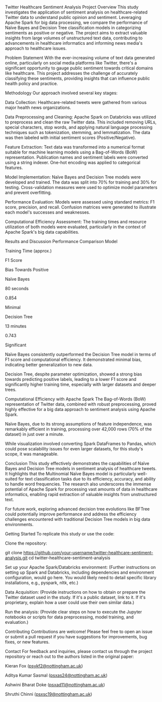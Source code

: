 Twitter Healthcare Sentiment Analysis
Project Overview
This study investigates the application of sentiment analysis on healthcare-related Twitter data to understand public opinion and sentiment. Leveraging Apache Spark for big data processing, we compare the performance of Naïve Bayes and Decision Tree classification models in categorizing sentiments as positive or negative. The project aims to extract valuable insights from large volumes of unstructured text data, contributing to advancements in healthcare informatics and informing news media's approach to healthcare issues.

Problem Statement
With the ever-increasing volume of text data generated online, particularly on social media platforms like Twitter, there's a significant opportunity to gauge public sentiment towards critical domains like healthcare. This project addresses the challenge of accurately classifying these sentiments, providing insights that can influence public health policy and practice.

Methodology
Our approach involved several key stages:

Data Collection: Healthcare-related tweets were gathered from various major health news organizations.

Data Preprocessing and Cleaning: Apache Spark on Databricks was utilized to preprocess and clean the raw Twitter data. This included removing URLs, special characters, stop words, and applying natural language processing techniques such as tokenization, stemming, and lemmatization. The data was then labeled with initial sentiment scores (Positive/Negative).

Feature Extraction: Text data was transformed into a numerical format suitable for machine learning models using a Bag-of-Words (BoW) representation. Publication names and sentiment labels were converted using a string indexer. One-hot encoding was applied to categorical features.

Model Implementation: Naïve Bayes and Decision Tree models were developed and trained. The data was split into 70% for training and 30% for testing. Cross-validation measures were used to optimize model parameters and prevent overfitting.

Performance Evaluation: Models were assessed using standard metrics: F1 score, precision, and recall. Confusion matrices were generated to illustrate each model's successes and weaknesses.

Computational Efficiency Assessment: The training times and resource utilization of both models were evaluated, particularly in the context of Apache Spark's big data capabilities.

Results and Discussion
Performance Comparison
Model

Training Time (approx.)

F1 Score

Bias Towards Positive

Naïve Bayes

80 seconds

0.854

Minimal

Decision Tree

13 minutes

0.743

Significant

Naïve Bayes consistently outperformed the Decision Tree model in terms of F1 score and computational efficiency. It demonstrated minimal bias, indicating better generalization to new data.

Decision Tree, despite parameter optimization, showed a strong bias towards predicting positive labels, leading to a lower F1 score and significantly higher training time, especially with larger datasets and deeper trees.

Computational Efficiency with Apache Spark
The Bag-of-Words (BoW) representation of Twitter data, combined with robust preprocessing, proved highly effective for a big data approach to sentiment analysis using Apache Spark.

Naïve Bayes, due to its strong assumptions of feature independence, was remarkably efficient in training, processing over 42,000 rows (70% of the dataset) in just over a minute.

While visualization involved converting Spark DataFrames to Pandas, which could pose scalability issues for even larger datasets, for this study's scope, it was manageable.

Conclusion
This study effectively demonstrates the capabilities of Naïve Bayes and Decision Tree models in sentiment analysis of healthcare tweets. It highlights that the Multinomial Naïve Bayes model is particularly well-suited for text classification tasks due to its efficiency, accuracy, and ability to handle word frequencies. The research also underscores the immense potential of Apache Spark for processing vast amounts of data in healthcare informatics, enabling rapid extraction of valuable insights from unstructured text.

For future work, exploring advanced decision tree evolutions like BFTree could potentially improve performance and address the efficiency challenges encountered with traditional Decision Tree models in big data environments.

Getting Started
To replicate this study or use the code:

Clone the repository:

git clone https://github.com/your-username/twitter-healthcare-sentiment-analysis.git
cd twitter-healthcare-sentiment-analysis

Set up your Apache Spark/Databricks environment:
(Further instructions on setting up Spark and Databricks, including dependencies and environment configuration, would go here. You would likely need to detail specific library installations, e.g., pyspark, nltk, etc.)

Data Acquisition:
(Provide instructions on how to obtain or prepare the Twitter dataset used in the study. If it's a public dataset, link to it. If it's proprietary, explain how a user could use their own similar data.)

Run the analysis:
(Provide clear steps on how to execute the Jupyter notebooks or scripts for data preprocessing, model training, and evaluation.)

Contributing
Contributions are welcome! Please feel free to open an issue or submit a pull request if you have suggestions for improvements, bug fixes, or new features.

Contact
For feedback and inquiries, please contact us through the project repository or reach out to the authors listed in the original paper:

Kieran Fox (psykf2@nottingham.ac.uk)

Aditya Kumar Sasmal (psxas24@nottingham.ac.uk)

Ashwini Bharat Doke (psxad11@nottingham.ac.uk)

Shruthi Chinni (psxsc19@nottingham.ac.uk)
